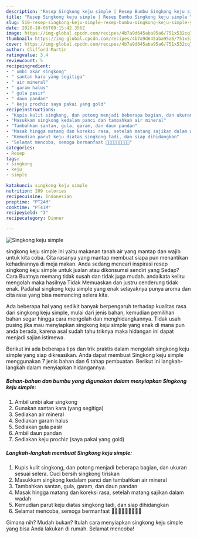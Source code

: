 ```yaml
---
description: "Resep Singkong keju simple | Resep Bumbu Singkong keju simple Yang Lezat Sekali"
title: "Resep Singkong keju simple | Resep Bumbu Singkong keju simple Yang Lezat Sekali"
slug: 510-resep-singkong-keju-simple-resep-bumbu-singkong-keju-simple-yang-lezat-sekali
date: 2020-10-06T09:15:42.356Z
image: https://img-global.cpcdn.com/recipes/4b7a9d645aba95a6/751x532cq70/singkong-keju-simple-foto-resep-utama.jpg
thumbnail: https://img-global.cpcdn.com/recipes/4b7a9d645aba95a6/751x532cq70/singkong-keju-simple-foto-resep-utama.jpg
cover: https://img-global.cpcdn.com/recipes/4b7a9d645aba95a6/751x532cq70/singkong-keju-simple-foto-resep-utama.jpg
author: Clifford Martin
ratingvalue: 3.4
reviewcount: 5
recipeingredient:
- " umbi akar singkong"
- " santan kara yang segitiga"
- " air mineral"
- " garam halus"
- " gula pasir"
- " daun pandan"
- " keju prochiz saya pakai yang gold"
recipeinstructions:
- "Kupis kulit singkong, dan potong menjadi beberapa bagian, dan ukuran sesuai selera. Cuci bersih singkong tiriskan"
- "Masukkam singkong kedalam panci dan tambahkan air mineral"
- "Tambahkan santan, gula, garam, dan daun pandan"
- "Masak hingga matang dan koreksi rasa, setelah matang sajikan dalam wadah"
- "Kemudian parut keju diatas singkong tadi, dan siap dihidangkan"
- "Selamat mencoba, semoga bermanfaat 👩🏻‍🍳👩🏻‍🍳👩🏻‍🍳"
categories:
- Resep
tags:
- singkong
- keju
- simple

katakunci: singkong keju simple 
nutrition: 209 calories
recipecuisine: Indonesian
preptime: "PT24M"
cooktime: "PT41M"
recipeyield: "3"
recipecategory: Dinner

---
```



![Singkong keju simple](https://img-global.cpcdn.com/recipes/4b7a9d645aba95a6/751x532cq70/singkong-keju-simple-foto-resep-utama.jpg)


singkong keju simple ini yaitu makanan tanah air yang mantap dan wajib untuk kita coba. Cita rasanya yang mantap membuat siapa pun menantikan kehadirannya di meja makan.
Anda sedang mencari inspirasi resep singkong keju simple untuk jualan atau dikonsumsi sendiri yang Sedap? Cara Buatnya memang tidak susah dan tidak juga mudah. andaikata keliru mengolah maka hasilnya Tidak Memuaskan dan justru cenderung tidak enak. Padahal singkong keju simple yang enak selayaknya punya aroma dan cita rasa yang bisa memancing selera kita.



Ada beberapa hal yang sedikit banyak berpengaruh terhadap kualitas rasa dari singkong keju simple, mulai dari jenis bahan, kemudian pemilihan bahan segar hingga cara mengolah dan menghidangkannya. Tidak usah pusing jika mau menyiapkan singkong keju simple yang enak di mana pun anda berada, karena asal sudah tahu triknya maka hidangan ini dapat menjadi sajian istimewa.


Berikut ini ada beberapa tips dan trik praktis dalam mengolah singkong keju simple yang siap dikreasikan. Anda dapat membuat Singkong keju simple menggunakan 7 jenis bahan dan 6 tahap pembuatan. Berikut ini langkah-langkah dalam menyiapkan hidangannya.

<!--inarticleads1-->

##### Bahan-bahan dan bumbu yang digunakan dalam menyiapkan Singkong keju simple:

1. Ambil  umbi akar singkong
1. Gunakan  santan kara (yang segitiga)
1. Sediakan  air mineral
1. Sediakan  garam halus
1. Sediakan  gula pasir
1. Ambil  daun pandan
1. Sediakan  keju prochiz (saya pakai yang gold)




<!--inarticleads2-->

##### Langkah-langkah membuat Singkong keju simple:

1. Kupis kulit singkong, dan potong menjadi beberapa bagian, dan ukuran sesuai selera. Cuci bersih singkong tiriskan
1. Masukkam singkong kedalam panci dan tambahkan air mineral
1. Tambahkan santan, gula, garam, dan daun pandan
1. Masak hingga matang dan koreksi rasa, setelah matang sajikan dalam wadah
1. Kemudian parut keju diatas singkong tadi, dan siap dihidangkan
1. Selamat mencoba, semoga bermanfaat 👩🏻‍🍳👩🏻‍🍳👩🏻‍🍳




Gimana nih? Mudah bukan? Itulah cara menyiapkan singkong keju simple yang bisa Anda lakukan di rumah. Selamat mencoba!
